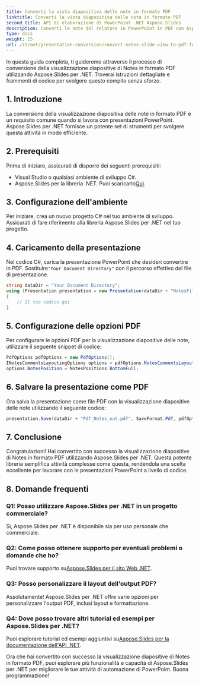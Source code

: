 ```yaml
---
title: Converti la vista diapositiva delle note in formato PDF
linktitle: Converti la vista diapositiva delle note in formato PDF
second_title: API di elaborazione di PowerPoint .NET Aspose.Slides
description: Converti le note del relatore in PowerPoint in PDF con Aspose.Slides per .NET. Mantieni il contesto e personalizza il layout senza sforzo.
type: docs
weight: 15
url: /it/net/presentation-conversion/convert-notes-slide-view-to-pdf-format/
---
```


In questa guida completa, ti guideremo attraverso il processo di conversione della visualizzazione diapositive di Notes in formato PDF utilizzando Aspose.Slides per .NET. Troverai istruzioni dettagliate e frammenti di codice per svolgere questo compito senza sforzo.

## 1. Introduzione

La conversione della visualizzazione diapositiva delle note in formato PDF è un requisito comune quando si lavora con presentazioni PowerPoint. Aspose.Slides per .NET fornisce un potente set di strumenti per svolgere questa attività in modo efficiente.

## 2. Prerequisiti

Prima di iniziare, assicurati di disporre dei seguenti prerequisiti:

- Visual Studio o qualsiasi ambiente di sviluppo C#.
-  Aspose.Slides per la libreria .NET. Puoi scaricarlo[Qui](https://releases.aspose.com/slides/net/).

## 3. Configurazione dell'ambiente

Per iniziare, crea un nuovo progetto C# nel tuo ambiente di sviluppo. Assicurati di fare riferimento alla libreria Aspose.Slides per .NET nel tuo progetto.

## 4. Caricamento della presentazione

 Nel codice C#, carica la presentazione PowerPoint che desideri convertire in PDF. Sostituire`"Your Document Directory"` con il percorso effettivo del file di presentazione.

```csharp
string dataDir = "Your Document Directory";
using (Presentation presentation = new Presentation(dataDir + "NotesFile.pptx"))
{
    // Il tuo codice qui
}
```

## 5. Configurazione delle opzioni PDF

Per configurare le opzioni PDF per la visualizzazione diapositive delle note, utilizzare il seguente snippet di codice:

```csharp
PdfOptions pdfOptions = new PdfOptions();
INotesCommentsLayoutingOptions options = pdfOptions.NotesCommentsLayouting;
options.NotesPosition = NotesPositions.BottomFull;
```

## 6. Salvare la presentazione come PDF

Ora salva la presentazione come file PDF con la visualizzazione diapositive delle note utilizzando il seguente codice:

```csharp
presentation.Save(dataDir + "Pdf_Notes_out.pdf", SaveFormat.Pdf, pdfOptions);
```

## 7. Conclusione

Congratulazioni! Hai convertito con successo la visualizzazione diapositive di Notes in formato PDF utilizzando Aspose.Slides per .NET. Questa potente libreria semplifica attività complesse come questa, rendendola una scelta eccellente per lavorare con le presentazioni PowerPoint a livello di codice.

## 8. Domande frequenti

### Q1: Posso utilizzare Aspose.Slides per .NET in un progetto commerciale?

Sì, Aspose.Slides per .NET è disponibile sia per uso personale che commerciale.

### Q2: Come posso ottenere supporto per eventuali problemi o domande che ho?

 Puoi trovare supporto su[Aspose.Slides per il sito Web .NET](https://forum.aspose.com/slides/net/).

### Q3: Posso personalizzare il layout dell'output PDF?

Assolutamente! Aspose.Slides per .NET offre varie opzioni per personalizzare l'output PDF, inclusi layout e formattazione.

### Q4: Dove posso trovare altri tutorial ed esempi per Aspose.Slides per .NET?

Puoi esplorare tutorial ed esempi aggiuntivi su[Aspose.Slides per la documentazione dell'API .NET](https://reference.aspose.com/slides/net/).

Ora che hai convertito con successo la visualizzazione diapositive di Notes in formato PDF, puoi esplorare più funzionalità e capacità di Aspose.Slides per .NET per migliorare le tue attività di automazione di PowerPoint. Buona programmazione!